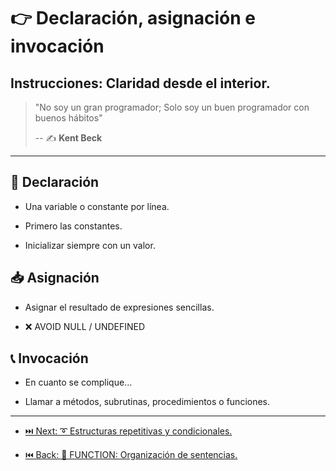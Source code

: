# 👉 Declaración, asignación e invocación

## Instrucciones: Claridad desde el interior.

> "No soy un gran programador; Solo soy un buen programador con buenos hábitos"
>
> -- ✍️ **Kent Beck**

---

## 👶 Declaración

- Una variable o constante por línea.

- Primero las constantes.

- Inicializar siempre con un valor.

## 📥 Asignación

- Asignar el resultado de expresiones sencillas.

- ❌ AVOID NULL / UNDEFINED

## 📞 Invocación

- En cuanto se complique...

- Llamar a métodos, subrutinas, procedimientos o funciones.

---

- [⏭️ Next: ➰ Estructuras repetitivas y condicionales.](./2-estructuras_repetitivas_y_condicionales.md)

- [⏮️ Back: 🔀 FUNCTION: Organización de sentencias.](https://github.com/cleancodeTrIT/CleanCodeLab/tree/FUNCTION)
